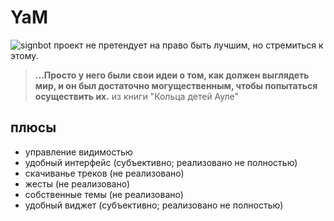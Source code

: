 # YaM

![signbot](https://i.imgur.com/TJK99nv.gif)
проект не претендует на право быть лучшим, но стремиться к этому.

> **...Просто у него были свои идеи о том, как должен выглядеть мир, и он был достаточно могущественным, чтобы попытаться осуществить их.**
> из книги "Кольца детей Ауле"

## плюсы
  - управление видимостью
  - удобный интерфейс (субъективно; реализовано не полностью)
  - скачиванье треков (не реализовано)
  - жесты (не реализовано)
  - собственные темы (не реализовано)
  - удобный виджет (субъективно; реализовано не полностью)